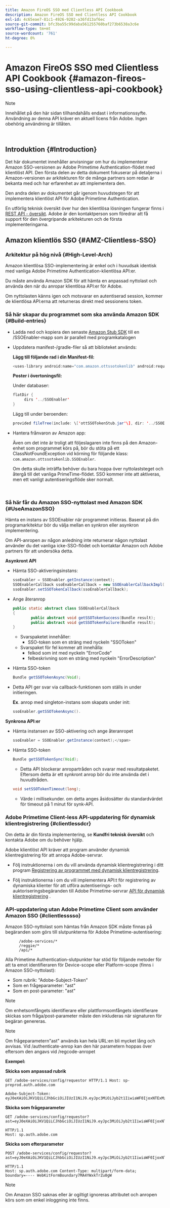 ```yaml
---
title: Amazon FireOS SSO med Clientless API Cookbook
description: Amazon FireOS SSO med Clientless API Cookbook
exl-id: 4c65eae7-81c1-4926-9202-a36fd13af6ec
source-git-commit: bfc3ba55c99daba561255760baf273b6538a3c6e
workflow-type: tm+mt
source-wordcount: '761'
ht-degree: 0%

---
```


# Amazon FireOS SSO med Clientless API Cookbook {#amazon-fireos-sso-using-clientless-api-cookbook}

>[!NOTE]
>
>Innehållet på den här sidan tillhandahålls endast i informationssyfte. Användning av denna API kräver en aktuell licens från Adobe. Ingen obehörig användning är tillåten.

</br>

## Introduktion {#Introduction}

Det här dokumentet innehåller anvisningar om hur du implementerar Amazon SSO-versionen av Adobe Primetime Authentication-flödet med klientlöst API. Den första delen av detta dokument fokuserar på detaljerna i Amazon-versionen av arkitekturen för de många partners som redan är bekanta med och har erfarenhet av att implementera den.

Den andra delen av dokumentet går igenom huvudstegen för att implementera klientlöst API för Adobe Primetime Authentication.

En utförlig teknisk översikt över hur den klientlösa lösningen fungerar finns i [REST API - översikt](/help/authentication/rest-api-overview.md). Adobe är den kontaktperson som föredrar att få support för den övergripande arkitekturen och de första implementeringarna.

## Amazon klientlös SSO {#AMZ-Clientless-SSO}

### Arkitektur på hög nivå {#High-Level-Arch}

Amazon klientlösa SSO-implementering är enkel och i huvudsak identisk med vanliga Adobe Primetime Authentication-klientlösa API:er.

Du måste använda Amazon SDK för att hämta en anpassad nyttolast och använda den när du anropar klientlösa API:er för Adobe.

Om nyttolasten känns igen och motsvarar en autentiserad session, kommer de klientlösa API:erna att returneras direkt med sessionens token.

### Så här skapar du programmet som ska använda Amazon SDK {#Build-entries}

* Ladda ned och kopiera den senaste [Amazon Stub SDK](https://tve.zendesk.com/hc/en-us/article_attachments/360064368131/ottSSOTokenLib_v1.jar) till en /SSOEnabler-mapp som är parallell med programkatalogen
* Uppdatera manifest-/gradle-filer så att biblioteket används:

   **Lägg till följande rad i din Manifest-fil:**

   ```Java
   <uses-library android:name="com.amazon.ottssotokenlib" android:required="false"/\>
   ```

   **Poster i övertoningsfil:**

   Under databaser:

   ```java
   flatDir {
        dirs '../SSOEnabler'
   }
   ```

   Lägg till under beroenden:

   ```Java
   provided fileTree(include: \['ottSSOTokenStub.jar'\], dir: '../SSOEnabler')
   ```


* Hantera frånvaron av Amazon app:

   Även om det inte är troligt att följeslagaren inte finns på den Amazon-enhet som programmet körs på, bör du stöta på ett ClassNotFoundException vid körning för följande klass: `com.amazon.ottssotokenlib.SSOEnabler`.

   Om detta skulle inträffa behöver du bara hoppa över nyttolaststeget och återgå till det vanliga PrimeTime-flödet. SSO kommer inte att aktiveras, men ett vanligt autentiseringsflöde sker normalt.

</br>

### Så här får du Amazon SSO-nyttolast med Amazon SDK {#UseAmazonSSO}

Hämta en instans av SSOEnabler när programmet initieras. Baserat på din programarkitektur bör du välja mellan en synkron eller asynkron implementering.

Om API-anropen av någon anledning inte returnerar någon nyttolast använder du det vanliga icke-SSO-flödet och kontaktar Amazon och Adobe partners för att undersöka detta.

**Asynkront API**

* Hämta SSO-aktiveringsinstans:

   ```Java
   ssoEnabler = SSOEnabler.getInstance(context);
   SSOEnablerCallback ssoEnablerCallback = new SSOEnablerCallbackImpl();
   ssoEnabler.setSSOTokenCallback(ssoEnablerCallback);
   ```


* Ange återanrop 

   ```java
   public static abstract class SSOEnablerCallback
   {
           public abstract void getSSOTokenSuccess(Bundle result);
           public abstract void getSSOTokenFailure(Bundle result);
   }
   ```

   * Svarspaketet innehåller:
      * SSO-token som en sträng med nyckeln &quot;SSOToken&quot;
   * Svarspaket för fel kommer att innehålla:
      * felkod som int med nyckeln &quot;ErrorCode&quot;
      * felbeskrivning som en sträng med nyckeln &quot;ErrorDescription&quot;


* Hämta SSO-token

   ```JAVA
   Bundle getSSOTokenAsync(Void);
   ```

* Detta API ger svar via callback-funktionen som ställs in under initieringen.

   **Ex**. anrop med singleton-instans som skapats under init:

   ```JAVA
   ssoEnabler.getSSOTokenAsync().
   ```


**Synkrona API:er**

* Hämta instansen av SSO-aktivering och ange återanropet

   ```JAVA
   ssoEnabler = SSOEnabler.getInstance(context);</span>
   ```

* Hämta SSO-token

   ```JAVA
   Bundle getSSOTokenSync(Void);
   ```

   * Detta API blockerar anropartråden och svarar med resultatpaketet. Eftersom detta är ett synkront anrop bör du inte använda det i huvudtråden.

   ```JAVA
   void setSSOTokenTimeout(long);
   ```

   * Värde i millisekunder. om detta anges åsidosätter du standardvärdet för timeout på 1 minut för synk-API.



### Adobe Primetime Client-less API-uppdatering för dynamisk klientregistrering {#clientlessdcr}

Om detta är din första implementering, se **Kundfri teknisk översikt** och kontakta Adobe om du behöver hjälp.

Adobe klientlöst API kräver att program använder dynamisk klientregistrering för att anropa Adobe-servrar.

* Följ instruktionerna i om du vill använda dynamisk klientregistrering i ditt program [ Registrering av programmet med dynamisk klientregistrering](/help/authentication/dynamic-client-registration-management.md).

* Följ instruktionerna i om du vill implementera API:t för registrering av dynamiska klienter för att utföra autentiserings- och auktoriseringsbegäranden till Adobe Primetime-servrar [API för dynamisk klientregistrering](/help/authentication/dynamic-client-registration-api.md) .

### API-uppdatering utan Adobe Primetime Client som använder Amazon SSO {#clientlesssso}

Amazon SSO-nyttolast som hämtas från Amazon SDK måste finnas på begäranden som görs till slutpunkterna för Adobe Primetime-autentisering:

```
      /adobe-services/*
      /reggie/*
      /api/*
```


Alla Primetime Authentication-slutpunkter har stöd för följande metoder för att ta emot identifieraren för Device-scope eller Platform-scope (finns i Amazon SSO-nyttolast):

* Som rubrik: &quot;Adobe-Subject-Token&quot;
* Som en frågeparameter: &quot;ast&quot;
* Som en post-parameter: &quot;ast&quot;


>[!NOTE]
>
>Om enhetsomfångets identifierare eller plattformsomfångets identifierare skickas som fråga/post-parameter måste den inkluderas när signaturen för begäran genereras.

>[!NOTE]
>
>Om frågeparametern&quot;ast&quot; används kan hela URL:en bli mycket lång och avvisas. Vid /authenticate-anrop kan den här parametern hoppas över eftersom den angavs vid /regcode-anropet

**Exempel:**

**Skicka som anpassad rubrik**

```HTTPS
GET /adobe-services/config/requestor HTTP/1.1 Host: sp-preprod.auth.adobe.com

Adobe-Subject-Token: eyJ0eXAiOiJKV1QiLCJhbGciOiJIUzI1NiJ9.eyJpc3MiOiJyb2t1IiwiaWF0IjoxNTExMzY4ODAyLCJleHAiOjE1NDI5MDQ4MDIsImF1ZCI6ImFkb2JlIiwic3ViIjoiNWZjYzMwODctYWJmZi00OGU4LWJhZTgtODQzODViZTFkMzQwIiwiZGlkIjoiY2FmZjQ1ZDAtM2NhMy00MDg3LWI2MjMtNjFkZjNhMmNlOWM4In0.JlBFhNhNCJCDXLwBjy5tt3PtPcqbMKEIGZ6sr2NA
```

**Skicka som frågeparameter**

```HTTPS
GET /adobe-services/config/requestor?ast=eyJ0eXAiOiJKV1QiLCJhbGciOiJIUzI1NiJ9.eyJpc3MiOiJyb2t1IiwiaWF0IjoxNTExMzY4ODAyLCJleHAiOjE1NDI5MDQ4MDIsImF1ZCI6ImFkb2JlIiwic3ViIjoiNWZjYzMwODctYWJmZi00OGU4LWJhZTgtODQzODViZTFkMzQwIiwiZGlkIjoiY2FmZjQ1ZDAtM2NhMy00MDg3LWI2MjMtNjFkZjNhMmNlOWM4In0.JlBFhNhNCJCDXLwBjy5tt3PtPcqbMKEIGZ6sr2NA

HTTP/1.1
Host: sp.auth.adobe.com
```


**Skicka som efterparameter**


```HTTPS
POST /adobe-services/config/requestor?ast=eyJ0eXAiOiJKV1QiLCJhbGciOiJIUzI1NiJ9.eyJpc3MiOiJyb2t1IiwiaWF0IjoxNTExMzY4ODAyLCJleHAiOjE1NDI5MDQ4MDIsImF1ZCI6ImFkb2JlIiwic3ViIjoiNWZjYzMwODctYWJmZi00OGU4LWJhZTgtODQzODViZTFkMzQwIiwiZGlkIjoiY2FmZjQ1ZDAtM2NhMy00MDg3LWI2MjMtNjFkZjNhMmNlOWM4In0.Jl\_BFhN\_h\_NCJCDXLwBjy5tt3PtPcqbMKEIGZ6sr2NA

HTTP/1.1
Host: sp.auth.adobe.com Content-Type: multipart/form-data;
boundary=---- WebKitFormBoundary7MA4YWxkTrZu0gW
```

>[!NOTE]
>
>Om Amazon SSO saknas eller är ogiltigt ignoreras attributet och anropen körs som om enkel inloggning inte finns.
